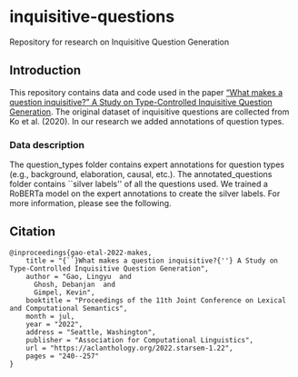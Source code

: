 # inquisitive-questions
Repository for research on Inquisitive Question Generation
## Introduction
This repository contains data and code used in the paper [“What makes a question inquisitive?” A Study on Type-Controlled Inquisitive Question Generation](https://aclanthology.org/2022.starsem-1.22.pdf). The original dataset of inquisitive questions are collected from Ko et al. (2020). In our research we added annotations of question types. 
### Data description

The question_types folder contains expert annotations for question types (e.g., background, elaboration, causal, etc.).
The annotated_questions folder contains ``silver labels'' of all the questions used. We trained a RoBERTa model on the expert annotations to create the silver labels. For more information, please see the following.
## Citation
```
@inproceedings{gao-etal-2022-makes,
    title = "{``}What makes a question inquisitive?{''} A Study on Type-Controlled Inquisitive Question Generation",
    author = "Gao, Lingyu  and
      Ghosh, Debanjan  and
      Gimpel, Kevin",
    booktitle = "Proceedings of the 11th Joint Conference on Lexical and Computational Semantics",
    month = jul,
    year = "2022",
    address = "Seattle, Washington",
    publisher = "Association for Computational Linguistics",
    url = "https://aclanthology.org/2022.starsem-1.22",
    pages = "240--257"
}
```
